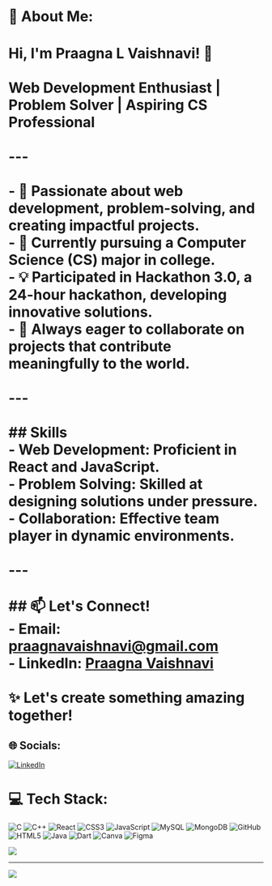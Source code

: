 # 💫 About Me:
# Hi, I'm Praagna L Vaishnavi! 👋<br><br>**Web Development Enthusiast | Problem Solver | Aspiring CS Professional**<br><br>---<br><br>- 🔭 Passionate about web development, problem-solving, and creating impactful projects.  <br>- 🌱 Currently pursuing a Computer Science (CS) major in college.  <br>- 💡 Participated in **Hackathon 3.0**, a 24-hour hackathon, developing innovative solutions.  <br>- 💬 Always eager to collaborate on projects that contribute meaningfully to the world.  <br><br>---<br><br>## Skills  <br>- **Web Development**: Proficient in React and JavaScript.  <br>- **Problem Solving**: Skilled at designing solutions under pressure.  <br>- **Collaboration**: Effective team player in dynamic environments.  <br><br>---<br><br>## 📫 Let's Connect!  <br>- **Email**: [praagnavaishnavi@gmail.com](mailto:praagnavaishnavi@gmail.com)  <br>- **LinkedIn**: [Praagna Vaishnavi](https://linkedin.com/in/praaagna-vaishnavi)  <br><br>✨ Let's create something amazing together!  


## 🌐 Socials:
[![LinkedIn](https://img.shields.io/badge/LinkedIn-%230077B5.svg?logo=linkedin&logoColor=white)](https://www.linkedin.com/in/praagna-vaishnavi-9ba5a5258/)


# 💻 Tech Stack:
![C](https://img.shields.io/badge/c-%2300599C.svg?style=for-the-badge&logo=c&logoColor=white) 
![C++](https://img.shields.io/badge/c++-%2300599C.svg?style=for-the-badge&logo=c%2B%2B&logoColor=white) 
![React](https://img.shields.io/badge/react-%2320232a.svg?style=for-the-badge&logo=react&logoColor=%2361DAFB) 
![CSS3](https://img.shields.io/badge/css3-%231572B6.svg?style=for-the-badge&logo=css3&logoColor=white) 
![JavaScript](https://img.shields.io/badge/javascript-%23323330.svg?style=for-the-badge&logo=javascript&logoColor=%23F7DF1E) 
![MySQL](https://img.shields.io/badge/mysql-4479A1.svg?style=for-the-badge&logo=mysql&logoColor=white) 
![MongoDB](https://img.shields.io/badge/mongodb-%2347A248.svg?style=for-the-badge&logo=mongodb&logoColor=white) 
![GitHub](https://img.shields.io/badge/github-%23121011.svg?style=for-the-badge&logo=github&logoColor=white) 
![HTML5](https://img.shields.io/badge/html5-%23E34F26.svg?style=for-the-badge&logo=html5&logoColor=white) 
![Java](https://img.shields.io/badge/java-%23ED8B00.svg?style=for-the-badge&logo=openjdk&logoColor=white) 
![Dart](https://img.shields.io/badge/dart-%230175C2.svg?style=for-the-badge&logo=dart&logoColor=white) 
![Canva](https://img.shields.io/badge/canva-%2300C4CC.svg?style=for-the-badge&logo=canva&logoColor=white) 
![Figma](https://img.shields.io/badge/figma-%23F24E1E.svg?style=for-the-badge&logo=figma&logoColor=white)

![](https://github-readme-stats.vercel.app/api/top-langs/?username=PraagnaVaishnavi&theme=dark&hide_border=false&include_all_commits=false&count_private=false&layout=compact)

---

[![](https://visitcount.itsvg.in/api?id=PraagnaVaishnavi&icon=0&color=0)](https://visitcount.itsvg.in)


<!-- Proudly created with GPRM ( https://gprm.itsvg.in ) -->
